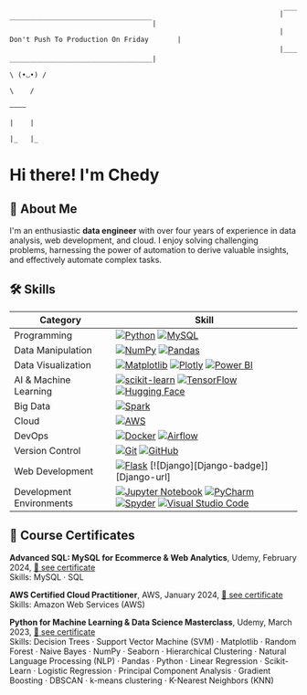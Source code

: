 ```
                                                                  |￣￣￣￣￣￣￣￣￣￣￣￣￣￣￣￣￣￣￣￣￣￣￣|
                                                                  | Don't Push To Production On Friday       |
                                                                  |＿＿＿＿＿＿＿＿＿＿＿＿＿＿＿＿＿＿＿＿＿＿＿|
                                                                                       \ (•◡•) / 
                                                                                         \    / 
                                                                                          ————
                                                                                         |    |
                                                                                         |_   |_
``` 

# Hi there! I'm Chedy

<!-- ABOUT ME -->
## 👋 About Me
I'm an enthusiastic **data engineer** with over four years of experience in data analysis, web development, and cloud. I enjoy solving challenging problems, harnessing the power of automation to derive valuable insights, and effectively automate complex tasks.


<!-- SKILLS -->
## 🛠️ Skills

| Category                 | Skill    |
| ------------------------ | -------- |
| Programming              | [![Python][Python-badge]][Python-url] [![MySQL][MySQL-badge]][MySQL-url] |
| Data Manipulation        | [![NumPy][NumPy-badge]][NumPy-url] [![Pandas][Pandas-badge]][Pandas-url] |
| Data Visualization       | [![Matplotlib][Matplotlib-badge]][Matplotlib-url] [![Plotly][Plotly-badge]][Plotly-url] [![Power BI][PowerBI-badge]][PowerBI-url] |
| AI & Machine Learning    | [![scikit-learn][scikit-learn-badge]][scikit-learn-url] [![TensorFlow][TensorFlow-badge]][TensorFlow-url] [![Hugging Face][HuggingFace-badge]][HuggingFace-url] |
| Big Data                 | [![Spark][Spark-badge]][Spark-url] |
| Cloud                    | [![AWS][AWS-badge]][AWS-url] |
| DevOps                   | [![Docker][Docker-badge]][Docker-url] [![Airflow][Airflow-badge]][Airflow-url] |
| Version Control          | [![Git][Git-badge]][Git-url] [![GitHub][GitHub-badge]][GitHub-url] |
| Web Development          | [![Flask][Flask-badge]][Flask-url] [![Django][Django-badge]][Django-url] |
| Development Environments | [![Jupyter Notebook][JupyterNotebook-badge]][JupyterNotebook-url] [![PyCharm][PyCharm-badge]][PyCharm-url] [![Spyder][Spyder-badge]][Spyder-url] [![Visual Studio Code][VisualStudioCode-badge]][VisualStudioCode-url] |

<!-- COURSE CERTIFICATES -->
## 🏅 Course Certificates

**Advanced SQL: MySQL for Ecommerce & Web Analytics**, Udemy, February 2024, [🔗 see certificate]()  
Skills: MySQL · SQL

**AWS Certified Cloud Practitioner**, AWS, January 2024, [🔗 see certificate](https://www.credly.com/org/amazon-web-services/badge/aws-certified-cloud-practitioner)  
Skills: Amazon Web Services (AWS) 

**Python for Machine Learning & Data Science Masterclass**, Udemy, March 2023, [🔗 see certificate]()  
Skills: Decision Trees · Support Vector Machine (SVM) · Matplotlib · Random Forest · Naive Bayes · NumPy · Seaborn · Hierarchical Clustering · Natural Language Processing (NLP) · Pandas · Python · Linear Regression · Scikit-Learn · Logistic Regression · Principal Component Analysis · Gradient Boosting · DBSCAN · k-means clustering · K-Nearest Neighbors (KNN)

<!-- MARKDOWN LINKS -->
[Airflow-badge]: https://img.shields.io/badge/Apache%20Airflow-017CEE?style=for-the-badge&logo=Apache%20Airflow&logoColor=white
[Airflow-url]: https://airflow.apache.org/
[AWS-badge]: https://img.shields.io/badge/AWS-%23FF9900.svg?style=for-the-badge&logo=amazon-aws&logoColor=white
[AWS-url]: https://aws.amazon.com/
[Docker-badge]: https://img.shields.io/badge/docker-%230db7ed.svg?style=for-the-badge&logo=docker&logoColor=white
[Docker-url]: https://www.docker.com/
[Flask-badge]: https://img.shields.io/badge/flask-%23000.svg?style=for-the-badge&logo=flask&logoColor=white
[Flask-url]: https://flask.palletsprojects.com/en/2.3.x/
[Git-badge]: https://img.shields.io/badge/git-%23F05033.svg?style=for-the-badge&logo=git&logoColor=white
[Git-url]: https://git-scm.com/
[GitHub-badge]: https://img.shields.io/badge/github-%23121011.svg?style=for-the-badge&logo=github&logoColor=white
[GitHub-url]: https://github.com/
[Gradio-badge]: https://img.shields.io/badge/Gradio-fc7404?style=for-the-badge&logoColor=white
[Gradio-url]: https://gradio.app
[HuggingFace-badge]: https://img.shields.io/badge/Hugging%20Face-ffcc00?style=for-the-badge&logo=huggingface&logoColor=black
[HuggingFace-url]: https://huggingface.co/
[JupyterNotebook-badge]: https://img.shields.io/badge/Jupyter-F37626.svg?style=for-the-badge&logo=Jupyter&logoColor=white
[JupyterNotebook-url]: https://jupyter.org/
[Matplotlib-badge]: https://img.shields.io/badge/Matplotlib-%23ffffff.svg?style=for-the-badge&logo=Matplotlib&logoColor=black
[Matplotlib-url]: https://matplotlib.org/
[MySQL-badge]: https://img.shields.io/badge/mysql-%2300f.svg?style=for-the-badge&logo=mysql&logoColor=white
[MySQL-url]: https://www.mysql.com/
[NumPy-badge]: https://img.shields.io/badge/numpy-%23013243.svg?style=for-the-badge&logo=numpy&logoColor=white
[NumPy-url]: https://numpy.org/
[Pandas-badge]: https://img.shields.io/badge/pandas-%23150458.svg?style=for-the-badge&logo=pandas&logoColor=white
[Pandas-url]: https://pandas.pydata.org/
[PowerBI-badge]: https://img.shields.io/badge/power_bi-F2C811?style=for-the-badge&logo=powerbi&logoColor=black
[PowerBI-url]: https://powerbi.microsoft.com/en-us/
[Plotly-badge]: https://img.shields.io/badge/Plotly-%233F4F75.svg?style=for-the-badge&logo=plotly&logoColor=white
[Plotly-url]: https://plotly.com/python/
[PyCharm-badge]: https://img.shields.io/badge/pycharm-143?style=for-the-badge&logo=pycharm&logoColor=black&color=black&labelColor=green
[PyCharm-url]: https://www.jetbrains.com/pycharm/
[Python-badge]: https://img.shields.io/badge/python-3670A0?style=for-the-badge&logo=python&logoColor=ffdd54
[Python-url]: https://www.python.org/
[scikit-learn-badge]: https://img.shields.io/badge/scikit--learn-%23F7931E.svg?style=for-the-badge&logo=scikit-learn&logoColor=white
[scikit-learn-url]: https://scikit-learn.org/stable/
[Spark-badge]: https://img.shields.io/badge/Apache%20Spark-E25A1C.svg?style=for-the-badge&logo=Apache-Spark&logoColor=white
[Spark-url]: https://spark.apache.org/
[Spyder-badge]: https://img.shields.io/badge/Spyder-838485?style=for-the-badge&logo=spyder%20ide&logoColor=maroon
[Spyder-url]: https://www.spyder-ide.org/
[TensorFlow-badge]: https://img.shields.io/badge/TensorFlow-%23FF6F00.svg?style=for-the-badge&logo=TensorFlow&logoColor=white
[TensorFlow-url]: https://www.tensorflow.org/
[VisualStudioCode-badge]: https://img.shields.io/badge/Visual%20Studio%20Code-0078d7.svg?style=for-the-badge&logo=visual-studio-code&logoColor=white
[VisualStudioCode-url]: https://code.visualstudio.com/
